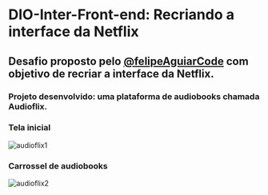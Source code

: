 # DIO-Inter-Front-end: Recriando a interface da Netflix

## Desafio proposto pelo <a href="https://github.com/felipeAguiarCode/netflix-clone">@felipeAguiarCode</a> com objetivo de recriar a interface da Netflix.

### Projeto desenvolvido: uma plataforma de audiobooks chamada Audioflix.

### Tela inicial

![audioflix1](https://user-images.githubusercontent.com/86578073/148625157-54b16275-56a1-4545-9a0c-949abf47b9e4.jpg)

### Carrossel de audiobooks

![audioflix2](https://user-images.githubusercontent.com/86578073/148625176-ef597da9-4fbd-4417-a9d8-c5cbf6ae8939.jpg)


